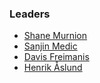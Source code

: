 ### Leaders

* [Shane Murnion](mailto:shane.murnion@owasp.org)
* [Sanjin Medic](mailto:sanjin.medic@owasp.org)
* [Davis Freimanis](mailto:davis.freimanis@owasp.org)
* [Henrik Åslund](mailto:haslund@akamai.com)
